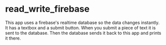# read_write_firebase
This app uses a firebase's realtime database so the data changes instantly. It has a textbox and a submit button. When you submit a piece of text it is sent to the database. Then the database sends it back to this app and prints it there.
